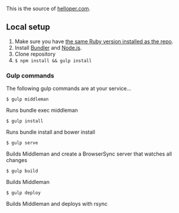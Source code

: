 This is the source of [helloper.com](https://www.helloper.com).

## Local setup

1. Make sure you have [the same Ruby version installed as the repo](https://github.com/persand/helloper/blob/master/.ruby-version).
2. Install [Bundler](https://rubygems.org/gems/bundler) and [Node.js](http://nodejs.org).
3. Clone repository
4. ``$ npm install && gulp install``

### Gulp commands

The following gulp commands are at your service…

``$ gulp middleman``

Runs bundle exec middleman

``$ gulp install``

Runs bundle install and bower install

``$ gulp serve``

Builds Middleman and create a BrowserSync server that watches all changes

``$ gulp build``

Builds Middleman

``$ gulp deploy``

Builds Middleman and deploys with rsync
